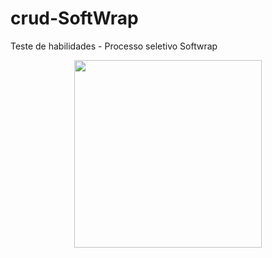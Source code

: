 # crud-SoftWrap
Teste de habilidades - Processo seletivo Softwrap

<p align="center">
  <a href="https://media.giphy.com/media/VwbbmjT8AMcqa3WPGm/giphy.gif">
    <img
      align="center"
      height="300"
      widht="300"
      src="https://media.giphy.com/media/VwbbmjT8AMcqa3WPGm/giphy.gif"
    />
   </a>
 </p>   
